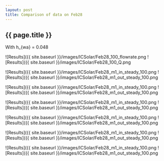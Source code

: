 ```yaml
---
layout: post
title: Comparison of data on Feb28
---
```

{{ page.title }}
-----------------
With h_{wa} = 0.048

![Results]({{ site.baseurl }}/images/ICSolar/Feb28_100_flowrate.png ![Results]({{ site.baseurl }}/images/ICSolar/Feb28_100_Q.png

![Results]({{ site.baseurl }}/images/ICSolar/Feb28_m1_in_steady_100.png ![Results]({{ site.baseurl }}/images/ICSolar/Feb28_m1_out_steady_100.png

![Results]({{ site.baseurl }}/images/ICSolar/Feb28_m1_in_steady_100.png ![Results]({{ site.baseurl }}/images/ICSolar/Feb28_m1_out_steady_100.png

![Results]({{ site.baseurl }}/images/ICSolar/Feb28_m1_in_steady_100.png ![Results]({{ site.baseurl }}/images/ICSolar/Feb28_m1_out_steady_100.png

![Results]({{ site.baseurl }}/images/ICSolar/Feb28_m1_in_steady_100.png ![Results]({{ site.baseurl }}/images/ICSolar/Feb28_m1_out_steady_100.png

![Results]({{ site.baseurl }}/images/ICSolar/Feb28_m1_in_steady_100.png ![Results]({{ site.baseurl }}/images/ICSolar/Feb28_m1_out_steady_100.png

![Results]({{ site.baseurl }}/images/ICSolar/Feb28_m1_in_steady_100.png ![Results]({{ site.baseurl }}/images/ICSolar/Feb28_m1_out_steady_100.png


